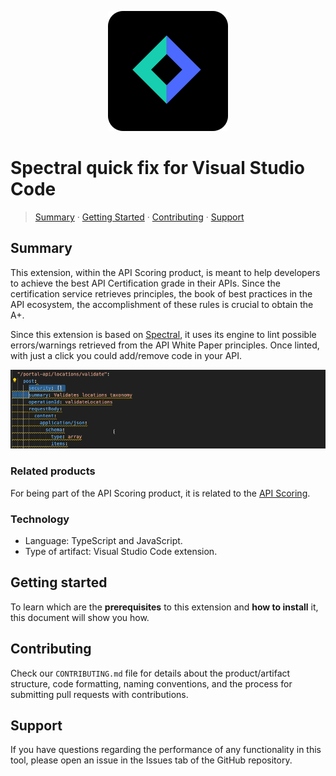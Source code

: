 <!--
SPDX-FileCopyrightText: 2023 Industria de Diseño Textil S.A. INDITEX

SPDX-License-Identifier: Apache-2.0
-->

<p align="center">
 <img src="resources/logo.png" />
</p>

# Spectral quick fix for Visual Studio Code

> [Summary](#summary) · [Getting Started](#getting-started) · [Contributing](#contributing) · [Support](#support)


## Summary

This extension, within the API Scoring product, is meant to help developers to achieve the best API Certification grade in their APIs. Since the certification service retrieves principles, the book of best practices in the API ecosystem, the accomplishment of these rules is crucial to obtain the A+.

Since this extension is based on [Spectral](https://github.com/stoplightio/spectral), it uses its engine to lint possible errors/warnings retrieved from the API White Paper principles. Once linted, with just a click you could add/remove code in your API.

![image](resources/quick-fix-usage.gif)

### Related products

For being part of the API Scoring product, it is related to the [API Scoring](/plugins/vscode-apiscoring/README.md).

### Technology

 - Language: TypeScript and JavaScript.
 - Type of artifact: Visual Studio Code extension.

## Getting started

To learn which are the **prerequisites** to this extension and **how to install** it, this document will show you how. 

## Contributing

Check our `CONTRIBUTING.md` file for details about the product/artifact structure, code formatting, naming conventions, and the process for submitting pull requests with contributions.

## Support

If you have questions regarding the performance of any functionality in this tool, please open an issue in the Issues tab of the GitHub repository.
